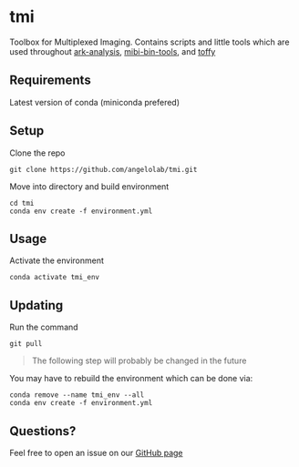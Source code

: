 # tmi
Toolbox for Multiplexed Imaging. Contains scripts and little tools which are used throughout [ark-analysis](https://github.com/angelolab/ark-analysis), [mibi-bin-tools](https://github.com/angelolab/mibi-bin-tools), and [toffy](https://github.com/angelolab/toffy)

## Requirements

Latest version of conda (miniconda prefered)

## Setup

Clone the repo

```
git clone https://github.com/angelolab/tmi.git
```

Move into directory and build environment

```
cd tmi
conda env create -f environment.yml
```

## Usage

Activate the environment

```
conda activate tmi_env
```

## Updating

Run the command

```
git pull
```

> The following step will probably be changed in the future

You may have to rebuild the environment which can be done via:

```
conda remove --name tmi_env --all
conda env create -f environment.yml
```

## Questions?

Feel free to open an issue on our [GitHub page](https://github.com/angelolab/tmi/issues)
